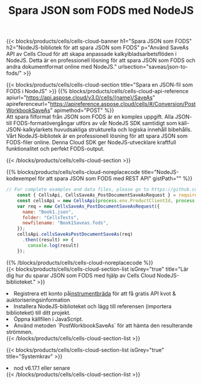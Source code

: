 ﻿---
title:  Spara JSON som FODS med NodeJS
description:  Använder Aspose.Cells Cloud SDK för NodeJS för att spara JSON-formatfil som FODS-formatfil.
kwords: Excel, Save JSON as FODS, REST, NodeJS
howto: How to save JSON as FODS using Aspose.Cells Cloud NodeJS library.
---
{{< blocks/products/cells/cells-cloud-banner h1="Spara JSON som FODS" h2="NodeJS-bibliotek för att spara JSON som FODS" p="Använd SaveAs API av Cells Cloud för att skapa anpassade kalkylbladsarbetsflöden i NodeJS. Detta är en professionell lösning för att spara JSON som FODS och andra dokumentformat online med NodeJS." urlsection="saveas/json-to-fods/" >}}

{{< blocks/products/cells/cells-cloud-section title="Spara en JSON-fil som FODS i NodeJS" >}}
{{% blocks/products/cells/cells-cloud-api-reference apiurl="https://api.aspose.cloud/v3.0/cells/{name}/SaveAs" apireferenceurl="https://apireference.aspose.cloud/cells/#/Conversion/PostWorkbookSaveAs" apimethod="POST" %}}
<br/>
Att spara filformat från JSON som FODS är en komplex uppgift. Alla JSON- till FODS-formatövergångar utförs av vår NodeJS SDK samtidigt som käll-JSON-kalkylarkets huvudsakliga strukturella och logiska innehåll bibehålls. Vårt NodeJS-bibliotek är en professionell lösning för att spara JSON som FODS-filer online. Denna Cloud SDK ger NodeJS-utvecklare kraftfull funktionalitet och perfekt FODS-output.

{{< /blocks/products/cells/cells-cloud-section >}}

{{% blocks/products/cells/cells-cloud-noreplacecode title="NodeJS-kodexempel för att spara JSON som FODS med REST API" gistPath="" %}}
  
```js
// For complete examples and data files, please go to https://github.com/aspose-cells-cloud/aspose-cells-cloud-node/
    const { CellsApi, CellsSaveAs_PostDocumentSaveAsRequest } = require("asposecellscloud");
    const cellsApi = new CellsApi(process.env.ProductClientId, process.env.ProductClientSecret);
    var req = new CellsSaveAs_PostDocumentSaveAsRequest({
      name: "Book1.json",
      folder: "CellsTests",
      newfilename: "Book1Saveas.fods",
    });
    cellsApi.cellsSaveAsPostDocumentSaveAs(req)
      .then((result) => {
        console.log(result)
    });
```
  
{{% /blocks/products/cells/cells-cloud-noreplacecode %}}
<br/>
{{< blocks/products/cells/cells-cloud-section-list isGrey="true" title="Lär dig hur du sparar JSON som FODS med hjälp av Cells Cloud NodeJS-biblioteket." >}}
<li> Registrera ett konto på<a href="https://dashboard.aspose.cloud/">instrumentbräda</a> för att få gratis API kvot & auktoriseringsinformation</li>
<li>Installera NodeJS-biblioteket och lägg till referensen (importera biblioteket) till ditt projekt.</li>
<li>Öppna källfilen i JavaScript.</li>
<li>Använd metoden `PostWorkbookSaveAs` för att hämta den resulterande strömmen.</li>
{{< /blocks/products/cells/cells-cloud-section-list >}}

{{< blocks/products/cells/cells-cloud-section-list isGrey="true" title="Systemkrav" >}}
<li>nod v6.17.1 eller senare</li>
{{< /blocks/products/cells/cells-cloud-section-list >}}
